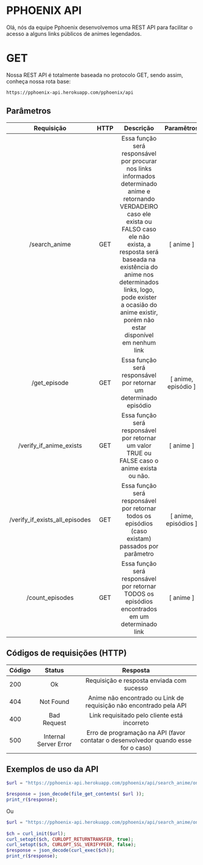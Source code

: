 ﻿# PPHOENIX API

Olá, nós da equipe Pphoenix desenvolvemos uma REST API para facilitar o acesso a alguns links públicos de animes legendados.

# GET

Nossa REST API é totalmente baseada no protocolo GET, sendo assim, conheça nossa rota base:

    https://pphoenix-api.herokuapp.com/pphoenix/api

  

## Parâmetros

| Requisição | HTTP | Descrição | Paramêtros |
| :---: | :---: | :---: | :---: |
| /search_anime | GET | Essa função será responsável por procurar nos links informados determinado anime e retornando VERDADEIRO caso ele exista ou FALSO caso ele não exista, a resposta será baseada na existência do anime nos determinados links, logo, pode exister a ocasião do anime existir, porém não estar disponível em nenhum link | [ anime ] |
| /get_episode | GET | Essa função será responsável por retornar um determinado episódio | [ anime, episódio ] |
| /verify_if_anime_exists | GET | Essa função será responsável por retornar um valor TRUE ou FALSE caso o anime exista ou não. | [ anime ] |
| /verify_if_exists_all_episodes | GET | Essa função será responsável por retornar todos os episódios (caso existam) passados por parâmetro | [ anime, episódios ] |
| /count_episodes | GET | Essa função será responsável por retornar TODOS os episódios encontrados em um determinado link | [ anime ] |

  

## Códigos de requisições (HTTP)

| Código | Status | Resposta |
| :--- | :---: | :--: |
| 200 | Ok | Requisição e resposta enviada com sucesso |
| 404 | Not Found | Anime não encontrado ou Link de requisição não encontrado pela API |
| 400 | Bad Request | Link requisitado pelo cliente está incorreto |
| 500 | Internal Server Error | Erro de programação na API (favor contatar o desenvolvedor quando esse for o caso) |

## Exemplos de uso da API
```php
$url = "https://pphoenix-api.herokuapp.com/pphoenix/api/search_anime/one-piece";

$response = json_decode(file_get_contents( $url ));
print_r($response);
```

Ou

```php
$url = "https://pphoenix-api.herokuapp.com/pphoenix/api/search_anime/one-piece";
 
$ch = curl_init($url);
curl_setopt($ch, CURLOPT_RETURNTRANSFER, true);
curl_setopt($ch, CURLOPT_SSL_VERIFYPEER, false);
$response = json_decode(curl_exec($ch));
print_r($response);
```